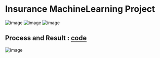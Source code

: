 # Insurance MachineLearning Project


![image](https://user-images.githubusercontent.com/71453094/102965834-0042ef00-4532-11eb-820f-2f6b874060ed.png)
![image](https://user-images.githubusercontent.com/71453094/102965849-089b2a00-4532-11eb-8ec4-79c05c66b0c8.png)
![image](https://user-images.githubusercontent.com/71453094/102965858-0cc74780-4532-11eb-94fe-76d2c6765f06.png)

## Process and Result : [code](https://github.com/nhs04047/Insurance_MachineLearning/blob/main/Insurance%20Machine%20Learning%20project.ipynb)

![image](https://user-images.githubusercontent.com/71453094/102966063-79424680-4532-11eb-841f-0fa9eb821be2.png)





